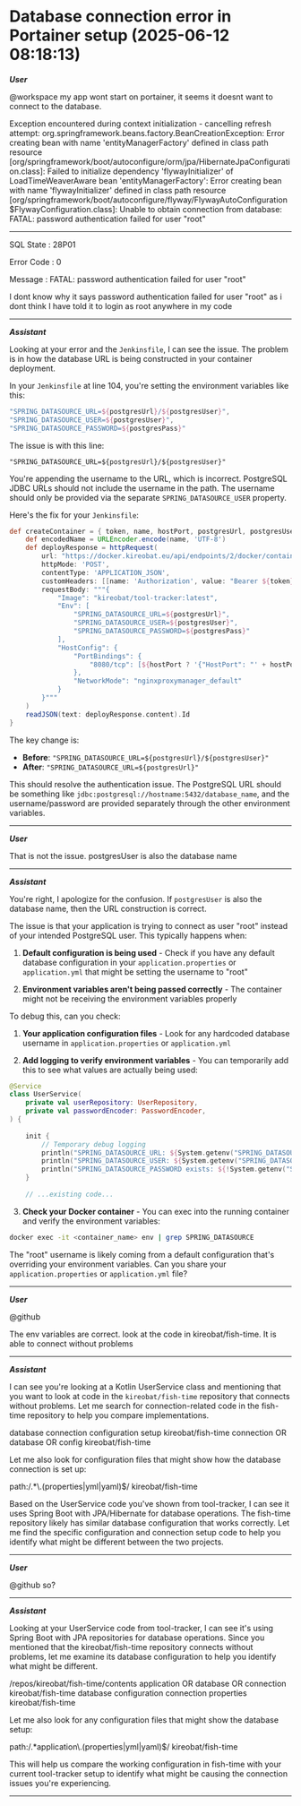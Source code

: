 <!-- Generated by SpecStory -->

# Database connection error in Portainer setup (2025-06-12 08:18:13)

_**User**_

@workspace my app wont start on portainer, it seems it doesnt want to connect to the database.

Exception encountered during context initialization - cancelling refresh attempt: org.springframework.beans.factory.BeanCreationException: Error creating bean with name 'entityManagerFactory' defined in class path resource [org/springframework/boot/autoconfigure/orm/jpa/HibernateJpaConfiguration.class]: Failed to initialize dependency 'flywayInitializer' of LoadTimeWeaverAware bean 'entityManagerFactory': Error creating bean with name 'flywayInitializer' defined in class path resource [org/springframework/boot/autoconfigure/flyway/FlywayAutoConfiguration$FlywayConfiguration.class]: Unable to obtain connection from database: FATAL: password authentication failed for user "root"

------------------------------------------------------------------------------------------------

SQL State  : 28P01

Error Code : 0

Message    : FATAL: password authentication failed for user "root"

I dont know why it says password authentication failed for user "root" as i dont think I have told it to login as root anywhere in my code

---

_**Assistant**_

Looking at your error and the `Jenkinsfile`, I can see the issue. The problem is in how the database URL is being constructed in your container deployment.

In your `Jenkinsfile` at line 104, you're setting the environment variables like this:

```groovy
"SPRING_DATASOURCE_URL=${postgresUrl}/${postgresUser}",
"SPRING_DATASOURCE_USER=${postgresUser}",
"SPRING_DATASOURCE_PASSWORD=${postgresPass}"
```

The issue is with this line:
```
"SPRING_DATASOURCE_URL=${postgresUrl}/${postgresUser}"
```

You're appending the username to the URL, which is incorrect. PostgreSQL JDBC URLs should not include the username in the path. The username should only be provided via the separate `SPRING_DATASOURCE_USER` property.

Here's the fix for your `Jenkinsfile`:

````groovy
def createContainer = { token, name, hostPort, postgresUrl, postgresUser, postgresPass ->
    def encodedName = URLEncoder.encode(name, 'UTF-8')
    def deployResponse = httpRequest(
        url: "https://docker.kireobat.eu/api/endpoints/2/docker/containers/create?name=${encodedName}",
        httpMode: 'POST',
        contentType: 'APPLICATION_JSON',
        customHeaders: [[name: 'Authorization', value: "Bearer ${token}"]],
        requestBody: """{
            "Image": "kireobat/tool-tracker:latest",
            "Env": [
                "SPRING_DATASOURCE_URL=${postgresUrl}",
                "SPRING_DATASOURCE_USER=${postgresUser}",
                "SPRING_DATASOURCE_PASSWORD=${postgresPass}"
            ],
            "HostConfig": {
                "PortBindings": {
                    "8080/tcp": [${hostPort ? '{"HostPort": "' + hostPort + '"}' : '{}'}]
                },
                "NetworkMode": "nginxproxymanager_default"
            }
        }"""
    )
    readJSON(text: deployResponse.content).Id
}
````

The key change is:
- **Before**: `"SPRING_DATASOURCE_URL=${postgresUrl}/${postgresUser}"`
- **After**: `"SPRING_DATASOURCE_URL=${postgresUrl}"`

This should resolve the authentication issue. The PostgreSQL URL should be something like `jdbc:postgresql://hostname:5432/database_name`, and the username/password are provided separately through the other environment variables.

---

_**User**_

That is not the issue. postgresUser is also the database name

---

_**Assistant**_

You're right, I apologize for the confusion. If `postgresUser` is also the database name, then the URL construction is correct.

The issue is that your application is trying to connect as user "root" instead of your intended PostgreSQL user. This typically happens when:

1. **Default configuration is being used** - Check if you have any default database configuration in your `application.properties` or `application.yml` that might be setting the username to "root"

2. **Environment variables aren't being passed correctly** - The container might not be receiving the environment variables properly

To debug this, can you check:

1. **Your application configuration files** - Look for any hardcoded database username in `application.properties` or `application.yml`

2. **Add logging to verify environment variables** - You can temporarily add this to see what values are actually being used:

````kotlin
@Service
class UserService(
    private val userRepository: UserRepository,
    private val passwordEncoder: PasswordEncoder,
) {
    
    init {
        // Temporary debug logging
        println("SPRING_DATASOURCE_URL: ${System.getenv("SPRING_DATASOURCE_URL")}")
        println("SPRING_DATASOURCE_USER: ${System.getenv("SPRING_DATASOURCE_USER")}")
        println("SPRING_DATASOURCE_PASSWORD exists: ${!System.getenv("SPRING_DATASOURCE_PASSWORD").isNullOrEmpty()}")
    }
    
    // ...existing code...
````

3. **Check your Docker container** - You can exec into the running container and verify the environment variables:
```bash
docker exec -it <container_name> env | grep SPRING_DATASOURCE
```

The "root" username is likely coming from a default configuration that's overriding your environment variables. Can you share your `application.properties` or `application.yml` file?

---

_**User**_

@github 

The env variables are correct.
look at the code in kireobat/fish-time. It is able to connect without problems

---

_**Assistant**_

I can see you're looking at a Kotlin UserService class and mentioning that you want to look at code in the `kireobat/fish-time` repository that connects without problems. Let me search for connection-related code in the fish-time repository to help you compare implementations.

<invoke name="semantic-code-search">
<parameter name="query">database connection configuration setup</parameter>
<parameter name="repo">kireobat/fish-time</parameter>
</invoke>

<invoke name="lexical-code-search">
<parameter name="query">connection OR database OR config</parameter>
<parameter name="repo">kireobat/fish-time</parameter>
</invoke>

Let me also look for configuration files that might show how the database connection is set up:

<invoke name="lexical-code-search">
<parameter name="query">path:/.*\.(properties|yml|yaml)$/</parameter>
<parameter name="repo">kireobat/fish-time</parameter>
</invoke>

Based on the UserService code you've shown from tool-tracker, I can see it uses Spring Boot with JPA/Hibernate for database operations. The fish-time repository likely has similar database configuration that works correctly. Let me find the specific configuration and connection setup code to help you identify what might be different between the two projects.

---

_**User**_

@github so?

---

_**Assistant**_

Looking at your UserService code from tool-tracker, I can see it's using Spring Boot with JPA repositories for database operations. Since you mentioned that the kireobat/fish-time repository connects without problems, let me examine its database configuration to help you identify what might be different.

<invoke name="get-github-data">
<parameter name="endpoint">/repos/kireobat/fish-time/contents</parameter>
</invoke>

<invoke name="lexical-code-search">
<parameter name="query">application OR database OR connection</parameter>
<parameter name="repo">kireobat/fish-time</parameter>
</invoke>

<invoke name="semantic-code-search">
<parameter name="query">database configuration connection properties</parameter>
<parameter name="repo">kireobat/fish-time</parameter>
</invoke>

Let me also look for any configuration files that might show the database setup:

<invoke name="lexical-code-search">
<parameter name="query">path:/.*application\.(properties|yml|yaml)$/</parameter>
<parameter name="repo">kireobat/fish-time</parameter>
</invoke>

This will help us compare the working configuration in fish-time with your current tool-tracker setup to identify what might be causing the connection issues you're experiencing.

---

